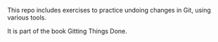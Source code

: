 This repo includes exercises to practice undoing changes in Git, using various tools.

It is part of the book Gitting Things Done.
